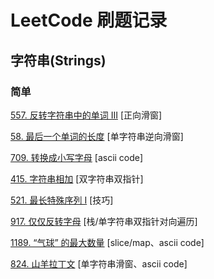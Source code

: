 # LeetCode 刷题记录

## 字符串(Strings)

### 简单

[557. 反转字符串中的单词 III](https://leetcode-cn.com/problems/reverse-words-in-a-string-iii/) [正向滑窗]

[58. 最后一个单词的长度](https://leetcode-cn.com/problems/length-of-last-word/) [单字符串逆向滑窗]

[709. 转换成小写字母](https://leetcode-cn.com/problems/to-lower-case/) [ascii code]

[415. 字符串相加](https://leetcode-cn.com/problems/add-strings/) [双字符串双指针]

[521. 最长特殊序列 Ⅰ](https://leetcode-cn.com/problems/longest-uncommon-subsequence-i/) [技巧]

[917. 仅仅反转字母](https://leetcode-cn.com/problems/reverse-only-letters/) [栈/单字符串双指针对向遍历]

[1189. “气球” 的最大数量](https://leetcode-cn.com/problems/maximum-number-of-balloons/) [slice/map、ascii code]

[824. 山羊拉丁文](https://leetcode-cn.com/problems/goat-latin/) [单字符串滑窗、ascii code]

